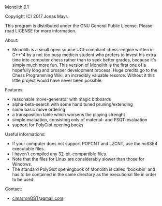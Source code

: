 Monolith 0.1

Copyright (C) 2017 Jonas Mayr.

This program is distributed under the GNU General Public License. Please read LICENSE for more information.


About:
- Monolith is a small open source UCI-compliant chess-engine written in C++14 by a not too busy medicin student who prefers to invest his extra time into computer chess rather than to seek better grades, because it's simply much more fun. This version of Monolith is the first one of a hopefully long and prosper development process. Huge credits go to the Chess Programming Wiki, an incredibly valuable resorce. Without it this little project would have never been possible.


Features:
- reasonable move-generator with magic bitboards
- alpha-beta-search with some hand tuned pruning/extending
- some basic move ordering
- a transposition table which worsens the playing strenght
- simple evaluation, consisting only of material- and PSQT-evaluation
- support for PolyGlot opening books


Useful informations:
- If your computer does not support POPCNT and LZCNT, use the noSSE4 executable files.
- I haven't compiled any 32-bit-compartible files.
- Note that the files for Linux are considerably slower than those for Windows.
- The standard PolyGlot openingbook of Monolith is called 'book.bin' and has to be contained in the same directory as the executional file in order to be used.


Contact:
- cimarronOST@gmail.com
